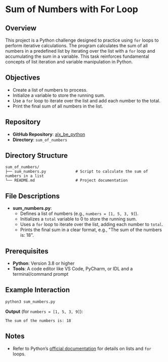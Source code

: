 # Sum of Numbers with For Loop

## Overview

This project is a Python challenge designed to practice using `for` loops to perform iterative calculations. The program calculates the sum of all numbers in a predefined list by iterating over the list with a `for` loop and accumulating the sum in a variable. This task reinforces fundamental concepts of list iteration and variable manipulation in Python.

## Objectives

- Create a list of numbers to process.
- Initialize a variable to store the running sum.
- Use a `for` loop to iterate over the list and add each number to the total.
- Print the final sum of all numbers in the list.

## Repository

- **GitHub Repository**: [alx_be_python](https://github.com/BunnyeNyash/alx_be_python.git)
- **Directory**: `sum_of_numbers`

## Directory Structure

```
sum_of_numbers/
├── sum_numbers.py             # Script to calculate the sum of numbers in a list
└── README.md                  # Project documentation
```

## File Descriptions

- **sum_numbers.py**:
  - Defines a list of numbers (e.g., `numbers = [1, 5, 3, 9]`).
  - Initializes a `total` variable to 0 to store the running sum.
  - Uses a `for` loop to iterate over the list, adding each number to `total`.
  - Prints the final sum in a clear format, e.g., "The sum of the numbers is: 18".

## Prerequisites

- **Python**: Version 3.8 or higher
- **Tools**: A code editor like VS Code, PyCharm, or IDL and a terminal/command prompt


## Example Interaction

```bash
python3 sum_numbers.py
```

**Output** (for `numbers = [1, 5, 3, 9]`):
```
The sum of the numbers is: 18
```

## Notes

- Refer to Python’s [official documentation](https://docs.python.org/3/) for details on lists and `for` loops.
